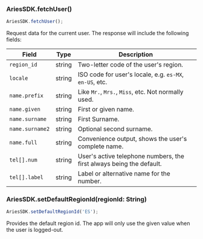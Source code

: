 ### AriesSDK.fetchUser()

```js readonly
AriesSDK.fetchUser();
```

Request data for the current user. The response will include the following fields:

| Field | Type | Description |
| ----- | ---- | ----------- |
| `region_id` | string | Two-letter code of the user's region. |
| `locale` | string | ISO code for user's locale, e.g. `es-MX`, `en-US`, etc. |
| `name.prefix` | string | Like `Mr.`, `Mrs.`, `Miss`, etc. Not normally used. |
| `name.given` | string | First or given name. |
| `name.surname` | string | First Surname. |
| `name.surname2` | string | Optional second surname. |
| `name.full` | string | Convenience output, shows the user's complete name. |
| `tel[].num` | string | User's active telephone numbers, the first always being the default. |
| `tel[].label` | string | Label or alternative name for the number. |

### AriesSDK.setDefaultRegionId(regionId: String)

```js readonly
AriesSDK.setDefaultRegionId('ES');
```

Provides the default region id. The app will only use the given value when the user is logged-out.
